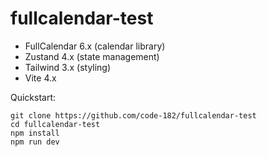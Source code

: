 # fullcalendar-test

- FullCalendar 6.x (calendar library)
- Zustand 4.x (state management)
- Tailwind 3.x (styling)
- Vite 4.x

Quickstart:
```
git clone https://github.com/code-182/fullcalendar-test
cd fullcalendar-test
npm install
npm run dev